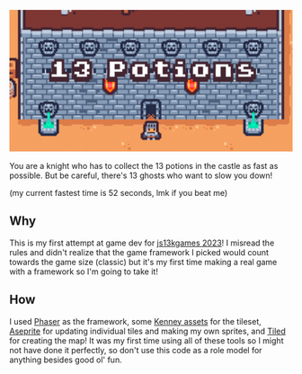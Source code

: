 <p align="center">
  <img src="og.png" alt="Thirteen Potions">
</p>

You are a knight who has to collect the 13 potions in the castle as fast as possible. But be careful, there's 13 ghosts who want to slow you down!

(my current fastest time is 52 seconds, lmk if you beat me)

## Why

This is my first attempt at game dev for [js13kgames 2023](https://js13kgames.com/)! I misread the rules and didn't realize that the game framework I picked would count towards the game size (classic) but it's my first time making a real game with a framework so I'm going to take it!

## How

I used [Phaser](https://phaser.io/) as the framework, some [Kenney assets](https://www.kenney.nl/assets/tiny-dungeon) for the tileset, [Aseprite](https://www.aseprite.org/) for updating individual tiles and making my own sprites, and [Tiled](https://www.mapeditor.org/) for creating the map! It was my first time using all of these tools so I might not have done it perfectly, so don't use this code as a role model for anything besides good ol' fun.
